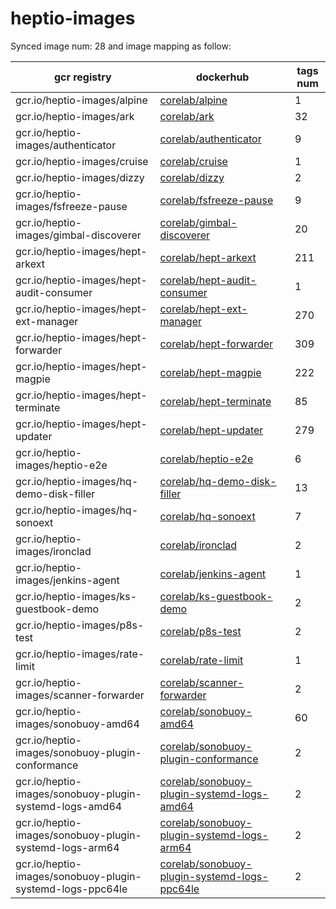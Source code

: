 # heptio-images


Synced image num: 28 and image mapping as follow:



|  gcr registry | dockerhub | tags num |
|-------------- | -------------- | -------------- | 
| gcr.io/heptio-images/alpine | [corelab/alpine](https://hub.docker.com/r/corelab/alpine) | 1 | 
| gcr.io/heptio-images/ark | [corelab/ark](https://hub.docker.com/r/corelab/ark) | 32 | 
| gcr.io/heptio-images/authenticator | [corelab/authenticator](https://hub.docker.com/r/corelab/authenticator) | 9 | 
| gcr.io/heptio-images/cruise | [corelab/cruise](https://hub.docker.com/r/corelab/cruise) | 1 | 
| gcr.io/heptio-images/dizzy | [corelab/dizzy](https://hub.docker.com/r/corelab/dizzy) | 2 | 
| gcr.io/heptio-images/fsfreeze-pause | [corelab/fsfreeze-pause](https://hub.docker.com/r/corelab/fsfreeze-pause) | 9 | 
| gcr.io/heptio-images/gimbal-discoverer | [corelab/gimbal-discoverer](https://hub.docker.com/r/corelab/gimbal-discoverer) | 20 | 
| gcr.io/heptio-images/hept-arkext | [corelab/hept-arkext](https://hub.docker.com/r/corelab/hept-arkext) | 211 | 
| gcr.io/heptio-images/hept-audit-consumer | [corelab/hept-audit-consumer](https://hub.docker.com/r/corelab/hept-audit-consumer) | 1 | 
| gcr.io/heptio-images/hept-ext-manager | [corelab/hept-ext-manager](https://hub.docker.com/r/corelab/hept-ext-manager) | 270 | 
| gcr.io/heptio-images/hept-forwarder | [corelab/hept-forwarder](https://hub.docker.com/r/corelab/hept-forwarder) | 309 | 
| gcr.io/heptio-images/hept-magpie | [corelab/hept-magpie](https://hub.docker.com/r/corelab/hept-magpie) | 222 | 
| gcr.io/heptio-images/hept-terminate | [corelab/hept-terminate](https://hub.docker.com/r/corelab/hept-terminate) | 85 | 
| gcr.io/heptio-images/hept-updater | [corelab/hept-updater](https://hub.docker.com/r/corelab/hept-updater) | 279 | 
| gcr.io/heptio-images/heptio-e2e | [corelab/heptio-e2e](https://hub.docker.com/r/corelab/heptio-e2e) | 6 | 
| gcr.io/heptio-images/hq-demo-disk-filler | [corelab/hq-demo-disk-filler](https://hub.docker.com/r/corelab/hq-demo-disk-filler) | 13 | 
| gcr.io/heptio-images/hq-sonoext | [corelab/hq-sonoext](https://hub.docker.com/r/corelab/hq-sonoext) | 7 | 
| gcr.io/heptio-images/ironclad | [corelab/ironclad](https://hub.docker.com/r/corelab/ironclad) | 2 | 
| gcr.io/heptio-images/jenkins-agent | [corelab/jenkins-agent](https://hub.docker.com/r/corelab/jenkins-agent) | 1 | 
| gcr.io/heptio-images/ks-guestbook-demo | [corelab/ks-guestbook-demo](https://hub.docker.com/r/corelab/ks-guestbook-demo) | 2 | 
| gcr.io/heptio-images/p8s-test | [corelab/p8s-test](https://hub.docker.com/r/corelab/p8s-test) | 2 | 
| gcr.io/heptio-images/rate-limit | [corelab/rate-limit](https://hub.docker.com/r/corelab/rate-limit) | 1 | 
| gcr.io/heptio-images/scanner-forwarder | [corelab/scanner-forwarder](https://hub.docker.com/r/corelab/scanner-forwarder) | 2 | 
| gcr.io/heptio-images/sonobuoy-amd64 | [corelab/sonobuoy-amd64](https://hub.docker.com/r/corelab/sonobuoy-amd64) | 60 | 
| gcr.io/heptio-images/sonobuoy-plugin-conformance | [corelab/sonobuoy-plugin-conformance](https://hub.docker.com/r/corelab/sonobuoy-plugin-conformance) | 2 | 
| gcr.io/heptio-images/sonobuoy-plugin-systemd-logs-amd64 | [corelab/sonobuoy-plugin-systemd-logs-amd64](https://hub.docker.com/r/corelab/sonobuoy-plugin-systemd-logs-amd64) | 2 | 
| gcr.io/heptio-images/sonobuoy-plugin-systemd-logs-arm64 | [corelab/sonobuoy-plugin-systemd-logs-arm64](https://hub.docker.com/r/corelab/sonobuoy-plugin-systemd-logs-arm64) | 2 | 
| gcr.io/heptio-images/sonobuoy-plugin-systemd-logs-ppc64le | [corelab/sonobuoy-plugin-systemd-logs-ppc64le](https://hub.docker.com/r/corelab/sonobuoy-plugin-systemd-logs-ppc64le) | 2 | 

